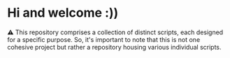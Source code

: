 # Hi and welcome :))
⚠️ This repository comprises a collection of distinct scripts, each designed for a specific purpose. So, it's important to note that this is not one cohesive project but rather a repository housing various individual scripts.

